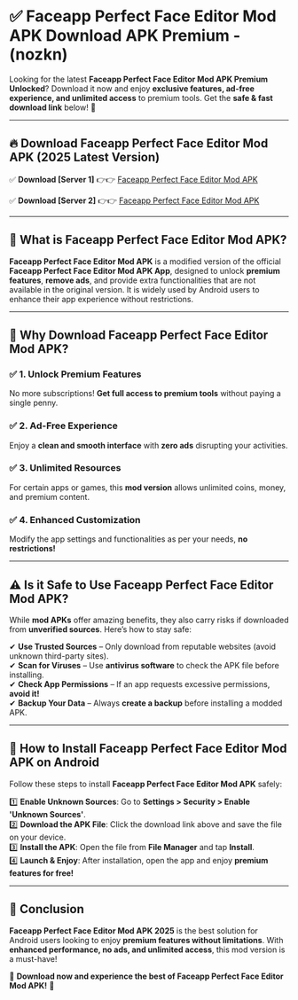 
# ✅ Faceapp Perfect Face Editor Mod APK Download APK Premium -  (nozkn) 

Looking for the latest **Faceapp Perfect Face Editor Mod APK Premium Unlocked**? Download it now and enjoy **exclusive features, ad-free experience, and unlimited access** to premium tools. Get the **safe & fast download link** below! 🚀

---

## 🔥 Download Faceapp Perfect Face Editor Mod APK (2025 Latest Version)

✅ **Download [Server 1]** 👉👉 [Faceapp Perfect Face Editor Mod APK ](https://apkcomod.com?title=Faceapp_Perfect_Face_Editor_Mod_APK)  

✅ **Download [Server 2]** 👉👉 [Faceapp Perfect Face Editor Mod APK ](https://apkcomod.com?title=Faceapp_Perfect_Face_Editor_Mod_APK)  


---

## 📌 What is Faceapp Perfect Face Editor Mod APK?

**Faceapp Perfect Face Editor Mod APK** is a modified version of the official **Faceapp Perfect Face Editor Mod APK App**, designed to unlock **premium features**, **remove ads**, and provide extra functionalities that are not available in the original version. It is widely used by Android users to enhance their app experience without restrictions.

---

## 🌟 Why Download Faceapp Perfect Face Editor Mod APK?

### ✅ 1. Unlock Premium Features
No more subscriptions! **Get full access to premium tools** without paying a single penny.

### ✅ 2. Ad-Free Experience
Enjoy a **clean and smooth interface** with **zero ads** disrupting your activities.

### ✅ 3. Unlimited Resources
For certain apps or games, this **mod version** allows unlimited coins, money, and premium content.

### ✅ 4. Enhanced Customization
Modify the app settings and functionalities as per your needs, **no restrictions!**

---

## ⚠️ Is it Safe to Use Faceapp Perfect Face Editor Mod APK?

While **mod APKs** offer amazing benefits, they also carry risks if downloaded from **unverified sources**. Here’s how to stay safe:

✔ **Use Trusted Sources** – Only download from reputable websites (avoid unknown third-party sites).  
✔ **Scan for Viruses** – Use **antivirus software** to check the APK file before installing.  
✔ **Check App Permissions** – If an app requests excessive permissions, **avoid it!**  
✔ **Backup Your Data** – Always **create a backup** before installing a modded APK.

---

## 📲 How to Install Faceapp Perfect Face Editor Mod APK on Android

Follow these steps to install **Faceapp Perfect Face Editor Mod APK** safely:

1️⃣ **Enable Unknown Sources**: Go to **Settings > Security > Enable 'Unknown Sources'**.  
2️⃣ **Download the APK File**: Click the download link above and save the file on your device.  
3️⃣ **Install the APK**: Open the file from **File Manager** and tap **Install**.  
4️⃣ **Launch & Enjoy**: After installation, open the app and enjoy **premium features for free!**

---

## 🚀 Conclusion

**Faceapp Perfect Face Editor Mod APK 2025** is the best solution for Android users looking to enjoy **premium features without limitations**. With **enhanced performance, no ads, and unlimited access**, this mod version is a must-have!

🔻 **Download now and experience the best of Faceapp Perfect Face Editor Mod APK!** 🔻

